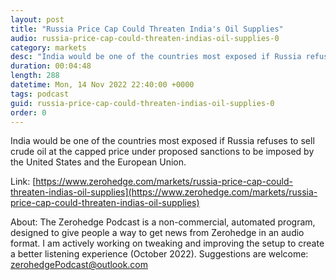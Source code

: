 ```yaml
---
layout: post
title: "Russia Price Cap Could Threaten India's Oil Supplies"
audio: russia-price-cap-could-threaten-indias-oil-supplies-0
category: markets
desc: "India would be one of the countries most exposed if Russia refuses to sell crude oil at the capped price under proposed sanctions to be imposed by the United States and the European Union."
duration: 00:04:48
length: 288
datetime: Mon, 14 Nov 2022 22:40:00 +0000
tags: podcast
guid: russia-price-cap-could-threaten-indias-oil-supplies-0
order: 0
---
```

India would be one of the countries most exposed if Russia refuses to sell crude oil at the capped price under proposed sanctions to be imposed by the United States and the European Union.

Link: [https://www.zerohedge.com/markets/russia-price-cap-could-threaten-indias-oil-supplies](https://www.zerohedge.com/markets/russia-price-cap-could-threaten-indias-oil-supplies)

About: The Zerohedge Podcast is a non-commercial, automated program, designed to give people a way to get news from Zerohedge in an audio format.  I am actively working on tweaking and improving the setup to create a better listening experience (October 2022).  Suggestions are welcome: [zerohedgePodcast@outlook.com](mailto:zerohedgePodcast@outlook.com)